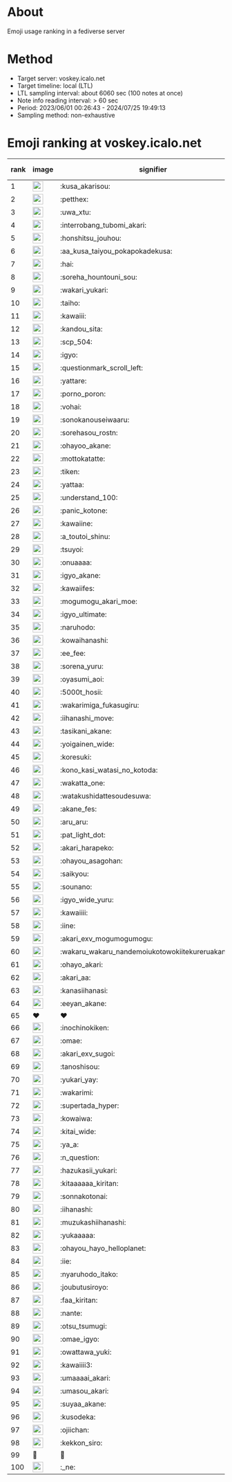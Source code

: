 # About
Emoji usage ranking in a fediverse server

# Method
- Target server: voskey.icalo.net
- Target timeline: local (LTL)
- LTL sampling interval: about 6060 sec (100 notes at once)
- Note info reading interval: > 60 sec
- Period: 2023/06/01 00:26:43 - 2024/07/25 19:49:13 
- Sampling method: non-exhaustive

# Emoji ranking at voskey.icalo.net

|rank|image|signifier|type|frequency score|
|----|----|----|----|----|
|1|<img height="24" src="https://voskey.icalo.net/emoji/kusa_akarisou.webp">|:kusa_akarisou:|custom|29386|
|2|<img height="24" src="https://voskey.icalo.net/emoji/petthex.webp">|:petthex:|custom|21076|
|3|<img height="24" src="https://voskey.icalo.net/emoji/uwa_xtu.webp">|:uwa_xtu:|custom|11817|
|4|<img height="24" src="https://voskey.icalo.net/emoji/interrobang_tubomi_akari.webp">|:interrobang_tubomi_akari:|custom|11248|
|5|<img height="24" src="https://voskey.icalo.net/emoji/honshitsu_jouhou.webp">|:honshitsu_jouhou:|custom|8982|
|6|<img height="24" src="https://voskey.icalo.net/emoji/aa_kusa_taiyou_pokapokadekusa.webp">|:aa_kusa_taiyou_pokapokadekusa:|custom|8510|
|7|<img height="24" src="https://voskey.icalo.net/emoji/hai.webp">|:hai:|custom|7833|
|8|<img height="24" src="https://voskey.icalo.net/emoji/soreha_hountouni_sou.webp">|:soreha_hountouni_sou:|custom|6995|
|9|<img height="24" src="https://voskey.icalo.net/emoji/wakari_yukari.webp">|:wakari_yukari:|custom|6755|
|10|<img height="24" src="https://voskey.icalo.net/emoji/taiho.webp">|:taiho:|custom|6639|
|11|<img height="24" src="https://voskey.icalo.net/emoji/kawaiii.webp">|:kawaiii:|custom|5977|
|12|<img height="24" src="https://voskey.icalo.net/emoji/kandou_sita.webp">|:kandou_sita:|custom|5970|
|13|<img height="24" src="https://voskey.icalo.net/emoji/scp_504.webp">|:scp_504:|custom|5667|
|14|<img height="24" src="https://voskey.icalo.net/emoji/igyo.webp">|:igyo:|custom|4459|
|15|<img height="24" src="https://voskey.icalo.net/emoji/questionmark_scroll_left.webp">|:questionmark_scroll_left:|custom|4416|
|16|<img height="24" src="https://voskey.icalo.net/emoji/yattare.webp">|:yattare:|custom|4370|
|17|<img height="24" src="https://voskey.icalo.net/emoji/porno_poron.webp">|:porno_poron:|custom|4317|
|18|<img height="24" src="https://voskey.icalo.net/emoji/vohai.webp">|:vohai:|custom|4106|
|19|<img height="24" src="https://voskey.icalo.net/emoji/sonokanouseiwaaru.webp">|:sonokanouseiwaaru:|custom|4076|
|20|<img height="24" src="https://voskey.icalo.net/emoji/sorehasou_rostn.webp">|:sorehasou_rostn:|custom|3928|
|21|<img height="24" src="https://voskey.icalo.net/emoji/ohayoo_akane.webp">|:ohayoo_akane:|custom|3859|
|22|<img height="24" src="https://voskey.icalo.net/emoji/mottokatatte.webp">|:mottokatatte:|custom|3695|
|23|<img height="24" src="https://voskey.icalo.net/emoji/tiken.webp">|:tiken:|custom|3580|
|24|<img height="24" src="https://voskey.icalo.net/emoji/yattaa.webp">|:yattaa:|custom|3524|
|25|<img height="24" src="https://voskey.icalo.net/emoji/understand_100.webp">|:understand_100:|custom|3522|
|26|<img height="24" src="https://voskey.icalo.net/emoji/panic_kotone.webp">|:panic_kotone:|custom|3457|
|27|<img height="24" src="https://voskey.icalo.net/emoji/kawaiine.webp">|:kawaiine:|custom|3388|
|28|<img height="24" src="https://voskey.icalo.net/emoji/a_toutoi_shinu.webp">|:a_toutoi_shinu:|custom|3246|
|29|<img height="24" src="https://voskey.icalo.net/emoji/tsuyoi.webp">|:tsuyoi:|custom|3217|
|30|<img height="24" src="https://voskey.icalo.net/emoji/onuaaaa.webp">|:onuaaaa:|custom|3033|
|31|<img height="24" src="https://voskey.icalo.net/emoji/igyo_akane.webp">|:igyo_akane:|custom|2979|
|32|<img height="24" src="https://voskey.icalo.net/emoji/kawaiifes.webp">|:kawaiifes:|custom|2826|
|33|<img height="24" src="https://voskey.icalo.net/emoji/mogumogu_akari_moe.webp">|:mogumogu_akari_moe:|custom|2801|
|34|<img height="24" src="https://voskey.icalo.net/emoji/igyo_ultimate.webp">|:igyo_ultimate:|custom|2763|
|35|<img height="24" src="https://voskey.icalo.net/emoji/naruhodo.webp">|:naruhodo:|custom|2758|
|36|<img height="24" src="https://voskey.icalo.net/emoji/kowaihanashi.webp">|:kowaihanashi:|custom|2683|
|37|<img height="24" src="https://voskey.icalo.net/emoji/ee_fee.webp">|:ee_fee:|custom|2524|
|38|<img height="24" src="https://voskey.icalo.net/emoji/sorena_yuru.webp">|:sorena_yuru:|custom|2512|
|39|<img height="24" src="https://voskey.icalo.net/emoji/oyasumi_aoi.webp">|:oyasumi_aoi:|custom|2460|
|40|<img height="24" src="https://voskey.icalo.net/emoji/5000t_hosii.webp">|:5000t_hosii:|custom|2445|
|41|<img height="24" src="https://voskey.icalo.net/emoji/wakarimiga_fukasugiru.webp">|:wakarimiga_fukasugiru:|custom|2414|
|42|<img height="24" src="https://voskey.icalo.net/emoji/iihanashi_move.webp">|:iihanashi_move:|custom|2360|
|43|<img height="24" src="https://voskey.icalo.net/emoji/tasikani_akane.webp">|:tasikani_akane:|custom|2171|
|44|<img height="24" src="https://voskey.icalo.net/emoji/yoigainen_wide.webp">|:yoigainen_wide:|custom|2128|
|45|<img height="24" src="https://voskey.icalo.net/emoji/koresuki.webp">|:koresuki:|custom|2115|
|46|<img height="24" src="https://voskey.icalo.net/emoji/kono_kasi_watasi_no_kotoda.webp">|:kono_kasi_watasi_no_kotoda:|custom|2113|
|47|<img height="24" src="https://voskey.icalo.net/emoji/wakatta_one.webp">|:wakatta_one:|custom|2108|
|48|<img height="24" src="https://voskey.icalo.net/emoji/watakushidattesoudesuwa.webp">|:watakushidattesoudesuwa:|custom|2097|
|49|<img height="24" src="https://voskey.icalo.net/emoji/akane_fes.webp">|:akane_fes:|custom|2095|
|50|<img height="24" src="https://voskey.icalo.net/emoji/aru_aru.webp">|:aru_aru:|custom|2062|
|51|<img height="24" src="https://voskey.icalo.net/emoji/pat_light_dot.webp">|:pat_light_dot:|custom|2027|
|52|<img height="24" src="https://voskey.icalo.net/emoji/akari_harapeko.webp">|:akari_harapeko:|custom|1975|
|53|<img height="24" src="https://voskey.icalo.net/emoji/ohayou_asagohan.webp">|:ohayou_asagohan:|custom|1968|
|54|<img height="24" src="https://voskey.icalo.net/emoji/saikyou.webp">|:saikyou:|custom|1930|
|55|<img height="24" src="https://voskey.icalo.net/emoji/sounano.webp">|:sounano:|custom|1919|
|56|<img height="24" src="https://voskey.icalo.net/emoji/igyo_wide_yuru.webp">|:igyo_wide_yuru:|custom|1831|
|57|<img height="24" src="https://voskey.icalo.net/emoji/kawaiiii.webp">|:kawaiiii:|custom|1818|
|58|<img height="24" src="https://voskey.icalo.net/emoji/iine.webp">|:iine:|custom|1803|
|59|<img height="24" src="https://voskey.icalo.net/emoji/akari_exv_mogumogumogu.webp">|:akari_exv_mogumogumogu:|custom|1793|
|60|<img height="24" src="https://voskey.icalo.net/emoji/wakaru_wakaru_nandemoiukotowokiitekureruakanetyan.webp">|:wakaru_wakaru_nandemoiukotowokiitekureruakanetyan:|custom|1729|
|61|<img height="24" src="https://voskey.icalo.net/emoji/ohayo_akari.webp">|:ohayo_akari:|custom|1725|
|62|<img height="24" src="https://voskey.icalo.net/emoji/akari_aa.webp">|:akari_aa:|custom|1655|
|63|<img height="24" src="https://voskey.icalo.net/emoji/kanasiihanasi.webp">|:kanasiihanasi:|custom|1635|
|64|<img height="24" src="https://voskey.icalo.net/emoji/eeyan_akane.webp">|:eeyan_akane:|custom|1635|
|65|❤|❤|unicode|1623|
|66|<img height="24" src="https://voskey.icalo.net/emoji/inochinokiken.webp">|:inochinokiken:|custom|1611|
|67|<img height="24" src="https://voskey.icalo.net/emoji/omae.webp">|:omae:|custom|1611|
|68|<img height="24" src="https://voskey.icalo.net/emoji/akari_exv_sugoi.webp">|:akari_exv_sugoi:|custom|1605|
|69|<img height="24" src="https://voskey.icalo.net/emoji/tanoshisou.webp">|:tanoshisou:|custom|1587|
|70|<img height="24" src="https://voskey.icalo.net/emoji/yukari_yay.webp">|:yukari_yay:|custom|1561|
|71|<img height="24" src="https://voskey.icalo.net/emoji/wakarimi.webp">|:wakarimi:|custom|1560|
|72|<img height="24" src="https://voskey.icalo.net/emoji/supertada_hyper.webp">|:supertada_hyper:|custom|1516|
|73|<img height="24" src="https://voskey.icalo.net/emoji/kowaiwa.webp">|:kowaiwa:|custom|1500|
|74|<img height="24" src="https://voskey.icalo.net/emoji/kitai_wide.webp">|:kitai_wide:|custom|1482|
|75|<img height="24" src="https://voskey.icalo.net/emoji/ya_a.webp">|:ya_a:|custom|1470|
|76|<img height="24" src="https://voskey.icalo.net/emoji/n_question.webp">|:n_question:|custom|1461|
|77|<img height="24" src="https://voskey.icalo.net/emoji/hazukasii_yukari.webp">|:hazukasii_yukari:|custom|1428|
|78|<img height="24" src="https://voskey.icalo.net/emoji/kitaaaaaa_kiritan.webp">|:kitaaaaaa_kiritan:|custom|1366|
|79|<img height="24" src="https://voskey.icalo.net/emoji/sonnakotonai.webp">|:sonnakotonai:|custom|1344|
|80|<img height="24" src="https://voskey.icalo.net/emoji/iihanashi.webp">|:iihanashi:|custom|1341|
|81|<img height="24" src="https://voskey.icalo.net/emoji/muzukashiihanashi.webp">|:muzukashiihanashi:|custom|1334|
|82|<img height="24" src="https://voskey.icalo.net/emoji/yukaaaaa.webp">|:yukaaaaa:|custom|1324|
|83|<img height="24" src="https://voskey.icalo.net/emoji/ohayou_hayo_helloplanet.webp">|:ohayou_hayo_helloplanet:|custom|1319|
|84|<img height="24" src="https://voskey.icalo.net/emoji/iie.webp">|:iie:|custom|1302|
|85|<img height="24" src="https://voskey.icalo.net/emoji/nyaruhodo_itako.webp">|:nyaruhodo_itako:|custom|1284|
|86|<img height="24" src="https://voskey.icalo.net/emoji/joubutusiroyo.webp">|:joubutusiroyo:|custom|1280|
|87|<img height="24" src="https://voskey.icalo.net/emoji/faa_kiritan.webp">|:faa_kiritan:|custom|1261|
|88|<img height="24" src="https://voskey.icalo.net/emoji/nante.webp">|:nante:|custom|1242|
|89|<img height="24" src="https://voskey.icalo.net/emoji/otsu_tsumugi.webp">|:otsu_tsumugi:|custom|1239|
|90|<img height="24" src="https://voskey.icalo.net/emoji/omae_igyo.webp">|:omae_igyo:|custom|1225|
|91|<img height="24" src="https://voskey.icalo.net/emoji/owattawa_yuki.webp">|:owattawa_yuki:|custom|1214|
|92|<img height="24" src="https://voskey.icalo.net/emoji/kawaiiii3.webp">|:kawaiiii3:|custom|1195|
|93|<img height="24" src="https://voskey.icalo.net/emoji/umaaaai_akari.webp">|:umaaaai_akari:|custom|1173|
|94|<img height="24" src="https://voskey.icalo.net/emoji/umasou_akari.webp">|:umasou_akari:|custom|1165|
|95|<img height="24" src="https://voskey.icalo.net/emoji/suyaa_akane.webp">|:suyaa_akane:|custom|1159|
|96|<img height="24" src="https://voskey.icalo.net/emoji/kusodeka.webp">|:kusodeka:|custom|1155|
|97|<img height="24" src="https://voskey.icalo.net/emoji/ojiichan.webp">|:ojiichan:|custom|1154|
|98|<img height="24" src="https://voskey.icalo.net/emoji/kekkon_siro.webp">|:kekkon_siro:|custom|1152|
|99|🤔|🤔|unicode|1150|
|100|<img height="24" src="https://voskey.icalo.net/emoji/_ne.webp">|:_ne:|custom|1139|

